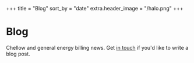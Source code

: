 +++
title = "Blog"
sort_by = "date"
extra.header_image = "/halo.png"
+++

# Blog

Chellow and general energy billing news. Get <a href="/contact">in touch</a> if you'd like
to write a blog post.
